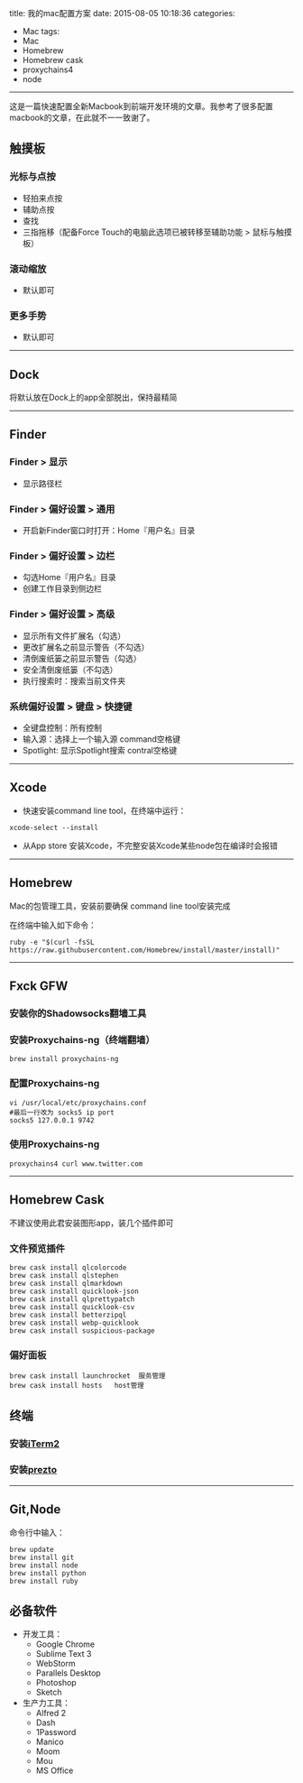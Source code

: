 title: 我的mac配置方案
date: 2015-08-05 10:18:36
categories:
- Mac
tags:
- Mac
- Homebrew
- Homebrew cask
- proxychains4
- node
---

这是一篇快速配置全新Macbook到前端开发环境的文章。我参考了很多配置macbook的文章，在此就不一一致谢了。

## 触摸板

### 光标与点按
* 轻拍来点按
* 辅助点按
* 查找
* 三指拖移（配备Force Touch的电脑此选项已被转移至辅助功能 > 鼠标与触摸板）

### 滚动缩放
* 默认即可

### 更多手势
* 默认即可

---

## Dock
将默认放在Dock上的app全部脱出，保持最精简

---


## Finder

### Finder > 显示
* 显示路径栏

### Finder > 偏好设置 > 通用
* 开启新Finder窗口时打开：Home『用户名』目录

### Finder > 偏好设置 > 边栏
* 勾选Home『用户名』目录
* 创建工作目录到侧边栏

### Finder > 偏好设置 > 高级
* 显示所有文件扩展名（勾选）
* 更改扩展名之前显示警告（不勾选）
* 清倒废纸篓之前显示警告（勾选）
* 安全清倒废纸篓（不勾选）
* 执行搜索时：搜索当前文件夹

### 系统偏好设置 > 键盘 > 快捷键
* 全键盘控制：所有控制
* 输入源：选择上一个输入源  command空格键
* Spotlight: 显示Spotlight搜索 contral空格键

---



## Xcode


* 快速安装command line tool，在终端中运行：
```
xcode-select --install
```

* 从App store 安装Xcode，不完整安装Xcode某些node包在编译时会报错
---


## Homebrew

Mac的包管理工具，安装前要确保 command line tool安装完成

在终端中输入如下命令：
```
ruby -e "$(curl -fsSL https://raw.githubusercontent.com/Homebrew/install/master/install)"
```
---


## Fxck GFW
### 安装你的Shadowsocks翻墙工具

### 安装Proxychains-ng（终端翻墙）

```
brew install proxychains-ng
```

### 配置Proxychains-ng

```
vi /usr/local/etc/proxychains.conf
#最后一行改为 socks5 ip port
socks5 127.0.0.1 9742
```

### 使用Proxychains-ng
```
proxychains4 curl www.twitter.com
```
---


## Homebrew Cask

不建议使用此君安装图形app，装几个插件即可

### 文件预览插件

```
brew cask install qlcolorcode
brew cask install qlstephen
brew cask install qlmarkdown
brew cask install quicklook-json
brew cask install qlprettypatch
brew cask install quicklook-csv
brew cask install betterzipql
brew cask install webp-quicklook
brew cask install suspicious-package
```

### 偏好面板

```
brew cask install launchrocket  服务管理
brew cask install hosts   host管理
```

## 终端

### 安装[iTerm2](http://iterm2.com/ "iTerm2")

### 安装[prezto](https://github.com/sorin-ionescu/prezto "prezto")

---

## Git,Node

命令行中输入：
```
brew update
brew install git
brew install node
brew install python
brew install ruby
```

## 必备软件

* 开发工具：
    * Google Chrome
    * Sublime Text 3
    * WebStorm
    * Parallels Desktop
    * Photoshop
    * Sketch
* 生产力工具：
    * Alfred 2
    * Dash
    * 1Password
    * Manico
    * Moom
    * Mou
    * MS Office